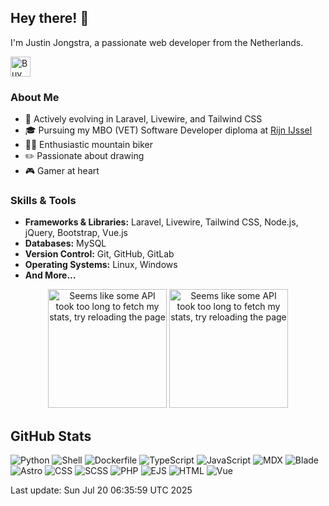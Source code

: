 ## Hey there! 👋

I'm Justin Jongstra, a passionate web developer from the Netherlands.

<a href='https://ko-fi.com/justinjongstra' target='_blank'><img height='32' style='border:0px;height:32px;' src='https://cdn.ko-fi.com/cdn/kofi2.png?v=3' border='0' alt='Buy Me a Coffee at ko-fi.com' /></a> 
<br>

### About Me
- 🌱 Actively evolving in Laravel, Livewire, and Tailwind CSS
- 🎓 Pursuing my MBO (VET) Software Developer diploma at [Rijn IJssel](https://www.rijnijssel.nl/)
- 🚵‍♂️ Enthusiastic mountain biker
- ✏️ Passionate about drawing
- 🎮 Gamer at heart

### Skills & Tools
- **Frameworks & Libraries:** Laravel, Livewire, Tailwind CSS, Node.js, jQuery, Bootstrap, Vue.js
- **Databases:** MySQL
- **Version Control:** Git, GitHub, GitLab
- **Operating Systems:** Linux, Windows
- **And More...**


<p align="center">
  <img style="height: 190px;" src="https://github-readme-stats-sigma-two-42.vercel.app/api?username=Justin0122&show_icons=true&theme=outrun" alt="Seems like some API took too long to fetch my stats, try reloading the page"/>
  <img style="height: 190px;" src="https://github-readme-stats-sigma-two-42.vercel.app/api/top-langs/?username=Justin0122&layout=compact&theme=outrun" alt="Seems like some API took too long to fetch my stats, try reloading the page"/>
</p>
</p>



## GitHub Stats
![Python](https://img.shields.io/badge/Python-.09%25-blue)
![Shell](https://img.shields.io/badge/Shell-.09%25-blue)
![Dockerfile](https://img.shields.io/badge/Dockerfile-0%25-blue)
![TypeScript](https://img.shields.io/badge/TypeScript-1.83%25-blue)
![JavaScript](https://img.shields.io/badge/JavaScript-7.94%25-blue)
![MDX](https://img.shields.io/badge/MDX-2.71%25-blue)
![Blade](https://img.shields.io/badge/Blade-32.85%25-blue)
![Astro](https://img.shields.io/badge/Astro-2.06%25-blue)
![CSS](https://img.shields.io/badge/CSS-1.27%25-blue)
![SCSS](https://img.shields.io/badge/SCSS-1.11%25-blue)
![PHP](https://img.shields.io/badge/PHP-49.10%25-blue)
![EJS](https://img.shields.io/badge/EJS-.41%25-blue)
![HTML](https://img.shields.io/badge/HTML-.05%25-blue)
![Vue](https://img.shields.io/badge/Vue-.42%25-blue)

Last update: Sun Jul 20 06:35:59 UTC 2025


